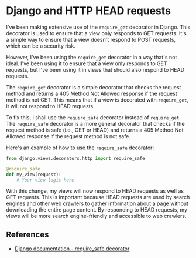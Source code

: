 # Django and HTTP HEAD requests

I've been making extensive use of the ```require_get``` decorator in Django. This decorator is used to ensure that a view only responds to GET requests. It's a simple way to ensure that a view doesn't respond to POST requests, which can be a security risk.

However, I've been using the ```require_get``` decorator in a way that's not ideal. I've been using it to ensure that a view only responds to GET requests, but I've been using it in views that should also respond to HEAD requests.

The ```require_get``` decorator is a simple decorator that checks the request method and returns a 405 Method Not Allowed response if the request method is not GET. This means that if a view is decorated with ```require_get```, it will not respond to HEAD requests.

To fix this, I shall use the ```require_safe``` decorator instead of ```require_get```. The ```require_safe``` decorator is a more general decorator that checks if the request method is safe (i.e., GET or HEAD) and returns a 405 Method Not Allowed response if the request method is not safe.

Here's an example of how to use the ```require_safe``` decorator:

```python
from django.views.decorators.http import require_safe

@require_safe
def my_view(request):
    # Your view logic here
```

With this change, my views will now respond to HEAD requests as well as GET requests. This is important because HEAD requests are used by search engines and other web crawlers to gather information about a page without downloading the entire page content. By responding to HEAD requests, my views will be more search engine-friendly and accessible to web crawlers.

## References

* [Django documentation - require_safe decorator](https://docs.djangoproject.com/en/stable/topics/http/decorators/#django.views.decorators.http.require_safe)
